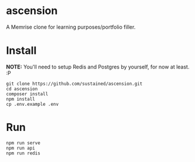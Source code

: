 # ascension

A Memrise clone for learning purposes/portfolio filler.

# Install

**NOTE:** You'll need to setup Redis and Postgres by yourself, for now at least. :P

```
git clone https://github.com/sustained/ascension.git
cd ascension
composer install
npm install
cp .env.example .env
```

# Run

```
npm run serve
npm run api
npm run redis
```
